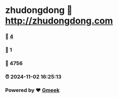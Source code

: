 # zhudongdong :link: http://zhudongdong.com 
### :page_facing_up: [4](http://zhudongdong.com/tag.html) 
### :speech_balloon: 1 
### :hibiscus: 4756 
### :alarm_clock: 2024-11-02 16:25:13 
### Powered by :heart: [Gmeek](https://github.com/Meekdai/Gmeek)
